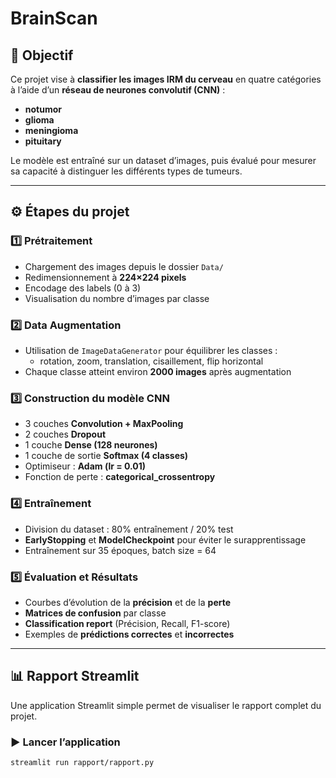 # BrainScan

## 📌 Objectif
Ce projet vise à **classifier les images IRM du cerveau** en quatre catégories à l’aide d’un **réseau de neurones convolutif (CNN)** :
- **notumor**
- **glioma**
- **meningioma**
- **pituitary**

Le modèle est entraîné sur un dataset d’images, puis évalué pour mesurer sa capacité à distinguer les différents types de tumeurs.

---

## ⚙️ Étapes du projet

### 1️⃣ Prétraitement
- Chargement des images depuis le dossier `Data/`
- Redimensionnement à **224×224 pixels**
- Encodage des labels (0 à 3)
- Visualisation du nombre d’images par classe

### 2️⃣ Data Augmentation
- Utilisation de `ImageDataGenerator` pour équilibrer les classes :
  - rotation, zoom, translation, cisaillement, flip horizontal
- Chaque classe atteint environ **2000 images** après augmentation

### 3️⃣ Construction du modèle CNN
- 3 couches **Convolution + MaxPooling**
- 2 couches **Dropout**
- 1 couche **Dense (128 neurones)**
- 1 couche de sortie **Softmax (4 classes)**
- Optimiseur : **Adam (lr = 0.01)**
- Fonction de perte : **categorical_crossentropy**

### 4️⃣ Entraînement
- Division du dataset : 80% entraînement / 20% test
- **EarlyStopping** et **ModelCheckpoint** pour éviter le surapprentissage
- Entraînement sur 35 époques, batch size = 64

### 5️⃣ Évaluation et Résultats
- Courbes d’évolution de la **précision** et de la **perte**
- **Matrices de confusion** par classe
- **Classification report** (Précision, Recall, F1-score)
- Exemples de **prédictions correctes** et **incorrectes**

---

## 📊 Rapport Streamlit

Une application Streamlit simple permet de visualiser le rapport complet du projet.

### ▶️ Lancer l’application

```bash
streamlit run rapport/rapport.py
